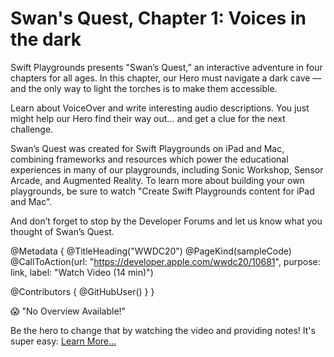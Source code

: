 # Swan's Quest, Chapter 1: Voices in the dark

Swift Playgrounds presents "Swan’s Quest,” an interactive adventure in four chapters for all ages. In this chapter, our Hero must navigate a dark cave — and the only way to light the torches is to make them accessible.

Learn about VoiceOver and write interesting audio descriptions. You just might help our Hero find their way out… and get a clue for the next challenge.

Swan’s Quest was created for Swift Playgrounds on iPad and Mac, combining frameworks and resources which power the educational experiences in many of our playgrounds, including Sonic Workshop, Sensor Arcade, and Augmented Reality. To learn more about building your own playgrounds, be sure to watch "Create Swift Playgrounds content for iPad and Mac". 

And don’t forget to stop by the Developer Forums and let us know what you thought of Swan’s Quest.

@Metadata {
   @TitleHeading("WWDC20")
   @PageKind(sampleCode)
   @CallToAction(url: "https://developer.apple.com/wwdc20/10681", purpose: link, label: "Watch Video (14 min)")

   @Contributors {
      @GitHubUser(<replace this with your GitHub handle>)
   }
}

😱 "No Overview Available!"

Be the hero to change that by watching the video and providing notes! It's super easy:
 [Learn More…](https://wwdcnotes.github.io/WWDCNotes/documentation/wwdcnotes/contributing)
